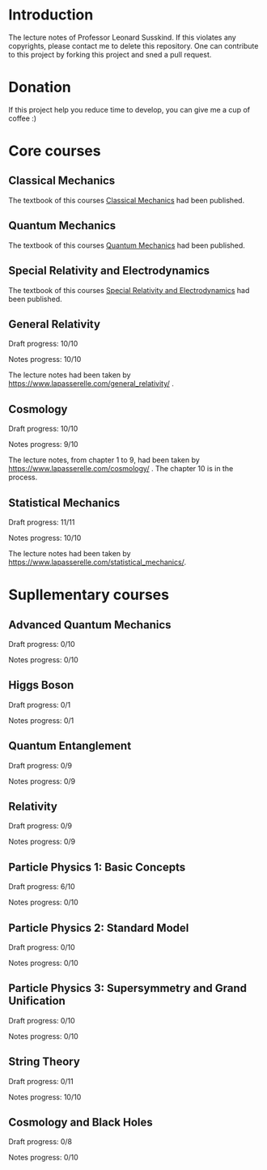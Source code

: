 # Introduction
The lecture notes of Professor Leonard Susskind. If this violates any copyrights, please contact me to delete this repository. One can contribute to this project by forking this project and sned a pull request. 

# Donation
If this project help you reduce time to develop, you can give me a cup of coffee :)

# Core courses

## Classical Mechanics
The textbook of this courses [Classical Mechanics](https://www.amazon.com/gp/product/0465075681?ie=UTF8&tag=lachlanchen-20&camp=1789&linkCode=xm2&creativeASIN=0465075681) had been published. 

## Quantum Mechanics
The textbook of this courses [Quantum Mechanics](https://www.amazon.com/gp/product/0465062903?ie=UTF8&tag=lachlanchen-20&camp=1789&linkCode=xm2&creativeASIN=0465062903) had been published. 

## Special Relativity and Electrodynamics
The textbook of this courses [Special Relativity and Electrodynamics](https://www.amazon.com/gp/product/1541674065?ie=UTF8&tag=lachlanchen-20&camp=1789&linkCode=xm2&creativeASIN=1541674065) had been published. 

## General Relativity
Draft progress: 10/10

Notes progress: 10/10

The lecture notes had been taken by https://www.lapasserelle.com/general_relativity/ .

## Cosmology
Draft progress: 10/10

Notes progress: 9/10

The lecture notes, from chapter 1 to 9,  had been taken by https://www.lapasserelle.com/cosmology/ . 
The chapter 10 is in the process. 

## Statistical Mechanics
Draft progress: 11/11

Notes progress: 10/10

The lecture notes had been taken by  https://www.lapasserelle.com/statistical_mechanics/.

# Supllementary courses

## Advanced Quantum Mechanics
Draft progress: 0/10

Notes progress: 0/10

## Higgs Boson
Draft progress: 0/1

Notes progress: 0/1


## Quantum Entanglement
Draft progress: 0/9

Notes progress: 0/9

## Relativity
Draft progress: 0/9

Notes progress: 0/9

## Particle Physics 1: Basic Concepts
Draft progress: 6/10

Notes progress: 0/10

## Particle Physics 2: Standard Model
Draft progress: 0/10

Notes progress: 0/10

## Particle Physics 3: Supersymmetry and Grand Unification
Draft progress: 0/10

Notes progress: 0/10

## String Theory
Draft progress: 0/11

Notes progress: 10/10

## Cosmology and Black Holes
Draft progress: 0/8

Notes progress: 0/10
